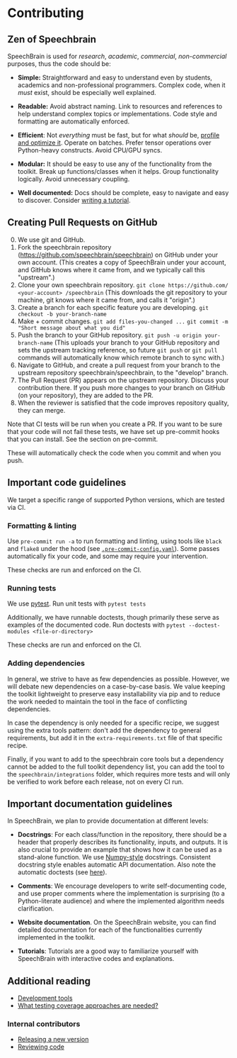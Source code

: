 # Contributing

## Zen of Speechbrain
SpeechBrain is used for *research*, *academic*, *commercial*, *non-commercial* purposes, thus the code should be:

- **Simple:** Straightforward and easy to understand even by students, academics and non-professional programmers. Complex code, when it _must_ exist, should be especially well explained.

- **Readable:** Avoid abstract naming. Link to resources and references to help understand complex topics or implementations. Code style and formatting are automatically enforced.

- **Efficient**: Not _everything_ must be fast, but for what _should_ be, [profile and optimize it](https://speechbrain.readthedocs.io/en/develop/tutorials/advanced/profiling-and-benchmark.html). Operate on batches. Prefer tensor operations over Python-heavy constructs. Avoid CPU/GPU syncs.

- **Modular:** It should be easy to use any of the functionality from the toolkit. Break up functions/classes when it helps. Group functionality logically. Avoid unnecessary coupling.

- **Well documented:** Docs should be complete, easy to navigate and easy to discover. Consider [writing a tutorial](https://github.com/speechbrain/speechbrain/tree/develop/docs#tutorial-integration).

## Creating Pull Requests on GitHub

0. We use git and GitHub.
1. Fork the speechbrain repository (https://github.com/speechbrain/speechbrain)
on GitHub under your own account.
    (This creates a copy of SpeechBrain under your account, and GitHub
    knows where it came from, and we typically call this "upstream".)
2. Clone your own speechbrain repository.
    `git clone https://github.com/ <your-account> /speechbrain`
    (This downloads the git repository to your machine, git knows where
    it came from, and calls it "origin".)
3. Create a branch for each specific feature you are developing.
    `git checkout -b your-branch-name`
4. Make + commit changes.
    `git add files-you-changed ...`
    `git commit -m "Short message about what you did"`
5. Push the branch to your GitHub repository.
    `git push -u origin your-branch-name`
    (This uploads your branch to your GitHub repository and sets the upstream tracking reference,
so future `git push` or `git pull` commands will automatically know which remote branch to sync with.)
6. Navigate to GitHub, and create a pull request from your branch to the upstream
repository speechbrain/speechbrain, to the "develop" branch.
7. The Pull Request (PR) appears on the upstream repository. Discuss your contribution
there. If you push more changes to your branch on GitHub (on your repository), they are
added to the PR.
8. When the reviewer is satisfied that the code improves repository quality, they can merge.

Note that CI tests will be run when you create a PR. If you want to be sure that your
code will not fail these tests, we have set up pre-commit hooks that you can install.
See the section on pre-commit.

These will automatically check the code when you commit and when you push.

## Important code guidelines

We target a specific range of supported Python versions, which are tested via CI.

### Formatting & linting

Use `pre-commit run -a` to run formatting and linting, using tools like `black`
and `flake8` under the hood (see [`.pre-commit-config.yaml`](../.pre-commit-config.yaml)).
Some passes automatically fix your code, and some may require your intervention.

These checks are run and enforced on the CI.

### Running tests

We use [pytest](https://docs.pytest.org/en/latest/contents.html). Run unit tests
with `pytest tests`

Additionally, we have runnable doctests, though primarily these serve as
examples of the documented code. Run doctests with
`pytest --doctest-modules <file-or-directory>`

These checks are run and enforced on the CI.

### Adding dependencies

In general, we strive to have as few dependencies as possible. However, we will
debate new dependencies on a case-by-case basis. We value keeping the toolkit
lightweight to preserve easy installability via pip and to reduce the work
needed to maintain the tool in the face of conflicting dependencies.

In case the dependency is only needed for a specific recipe, we suggest using
the extra tools pattern: don't add the dependency to general
requirements, but add it in the `extra-requirements.txt` file of that specific
recipe.

Finally, if you want to add to the speechbrain core tools but a dependency
cannot be added to the full toolkit dependency list, you can add the tool to
the `speechbrain/integrations` folder, which requires more tests and will
only be verified to work before each release, not on every CI run.

## Important documentation guidelines

In SpeechBrain, we plan to provide documentation at different levels:

-  **Docstrings**: For each class/function in the repository, there should be a header that properly describes its functionality, inputs, and outputs. It is also crucial to provide an example that shows how it can be used as a stand-alone function. We use [Numpy-style](https://sphinxcontrib-napoleon.readthedocs.io/en/latest/example_numpy.html) docstrings. Consistent docstring style enables automatic API documentation. Also note the automatic doctests (see [here](#testing)).

-  **Comments**: We encourage developers to write self-documenting code, and use
proper comments where the implementation is surprising (to a Python-literate audience)
and where the implemented algorithm needs clarification.

-  **Website documentation**.  On the SpeechBrain website, you can find detailed documentation for each of the functionalities currently implemented in the toolkit.

-  **Tutorials**:  Tutorials are a good way to familiarize yourself with SpeechBrain with interactive codes and explanations.


## Additional reading

- [Development tools](devtools.md)
- [What testing coverage approaches are needed?](coverage.md)

### Internal contributors

- [Releasing a new version](newversion.md)
- [Reviewing code](codereview.md)
